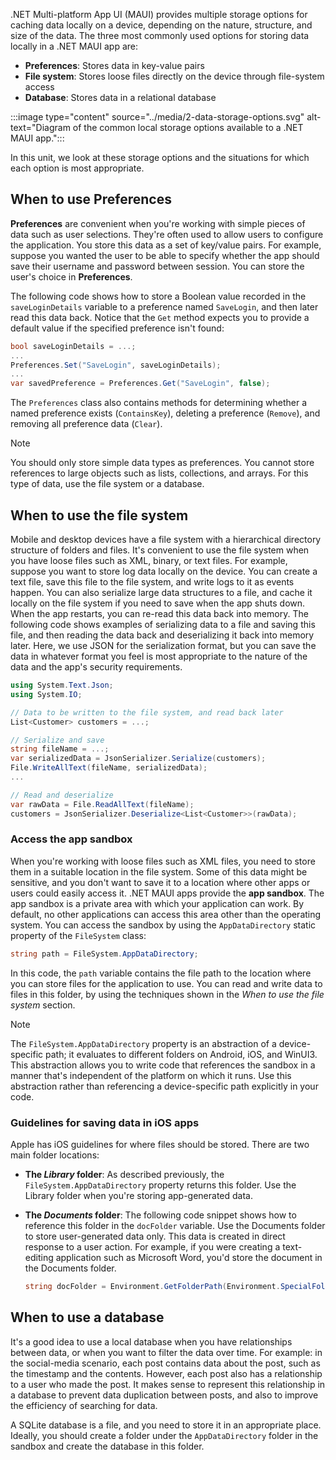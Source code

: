 .NET Multi-platform App UI (MAUI) provides multiple storage options for caching data locally on a device, depending on the nature, structure, and size of the data. The three most commonly used options for storing data locally in a .NET MAUI app are:

- **Preferences**: Stores data in key-value pairs
- **File system**: Stores loose files directly on the device through file-system access
- **Database**: Stores data in a relational database

:::image type="content" source="../media/2-data-storage-options.svg" alt-text="Diagram of the common local storage options available to a .NET MAUI app.":::

In this unit, we look at these storage options and the situations for which each option is most appropriate.

## When to use Preferences

**Preferences** are convenient when you're working with simple pieces of data such as user selections. They're often used to allow users to configure the application. You store this data as a set of key/value pairs. For example, suppose you wanted the user to be able to specify whether the app should save their username and password between session. You can store the user's choice in **Preferences**.

The following code shows how to store a Boolean value recorded in the `saveLoginDetails` variable to a preference named `SaveLogin`, and then later read this data back. Notice that the `Get` method expects you to provide a default value if the specified preference isn't found:

```csharp
bool saveLoginDetails = ...;
...
Preferences.Set("SaveLogin", saveLoginDetails);
...
var savedPreference = Preferences.Get("SaveLogin", false);
```

The `Preferences` class also contains methods for determining whether a named preference exists (`ContainsKey`), deleting a preference (`Remove`), and removing all preference data (`Clear`).

> [!NOTE]
> You should only store simple data types as preferences. You cannot store references to large objects such as lists, collections, and arrays. For this type of data, use the file system or a database.

## When to use the file system

Mobile and desktop devices have a file system with a hierarchical directory structure of folders and files. It's convenient to use the file system when you have loose files such as XML, binary, or text files. For example, suppose you want to store log data locally on the device. You can create a text file, save this file to the file system, and write logs to it as events happen. You can also serialize large data structures to a file, and cache it locally on the file system if you need to save when the app shuts down. When the app restarts, you can re-read this data back into memory. The following code shows examples of serializing data to a file and saving this file, and then reading the data back and deserializing it back into memory later. Here, we use JSON for the serialization format, but you can save the data in whatever format you feel is most appropriate to the nature of the data and the app's security requirements.

```csharp
using System.Text.Json;
using System.IO;

// Data to be written to the file system, and read back later
List<Customer> customers = ...;

// Serialize and save
string fileName = ...;
var serializedData = JsonSerializer.Serialize(customers);
File.WriteAllText(fileName, serializedData);
...

// Read and deserialize
var rawData = File.ReadAllText(fileName);
customers = JsonSerializer.Deserialize<List<Customer>>(rawData);
```

### Access the app sandbox

When you're working with loose files such as XML files, you need to store them in a suitable location in the file system. Some of this data might be sensitive, and you don't want to save it to a location where other apps or users could easily access it. .NET MAUI apps provide the **app sandbox**. The app sandbox is a private area with which your application can work. By default, no other applications can access this area other than the operating system. You can access the sandbox by using the `AppDataDirectory` static property of the `FileSystem` class:

```csharp
string path = FileSystem.AppDataDirectory;
```

In this code, the `path` variable contains the file path to the location where you can store files for the application to use. You can read and write data to files in this folder, by using the techniques shown in the *When to use the file system* section.

> [!NOTE]
> The `FileSystem.AppDataDirectory` property is an abstraction of a device-specific path; it evaluates to different folders on Android, iOS, and WinUI3. This abstraction allows you to write code that references the sandbox in a manner that's independent of the platform on which it runs. Use this abstraction rather than referencing a device-specific path explicitly in your code.

### Guidelines for saving data in iOS apps

Apple has iOS guidelines for where files should be stored. There are two main folder locations:

- **The *Library* folder**: As described previously, the `FileSystem.AppDataDirectory` property returns this folder. Use the Library folder when you're storing app-generated data.

- **The *Documents* folder**: The following code snippet shows how to reference this folder in the `docFolder` variable. Use the Documents folder to store user-generated data only. This data is created in direct response to a user action. For example, if you were creating a text-editing application such as Microsoft Word, you'd store the document in the Documents folder.

    ```csharp
    string docFolder = Environment.GetFolderPath(Environment.SpecialFolder.MyDocuments);
    ```

## When to use a database

It's a good idea to use a local database when you have relationships between data, or when you want to filter the data over time. For example: in the social-media scenario, each post contains data about the post, such as the timestamp and the contents. However, each post also has a relationship to a user who made the post. It makes sense to represent this relationship in a database to prevent data duplication between posts, and also to improve the efficiency of searching for data.

A SQLite database is a file, and you need to store it in an appropriate place. Ideally, you should create a folder under the `AppDataDirectory` folder in the sandbox and create the database in this folder.
